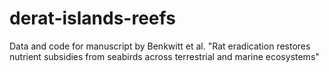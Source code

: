 # derat-islands-reefs
Data and code for manuscript by Benkwitt et al. "Rat eradication restores nutrient subsidies from seabirds across terrestrial and marine ecosystems"
